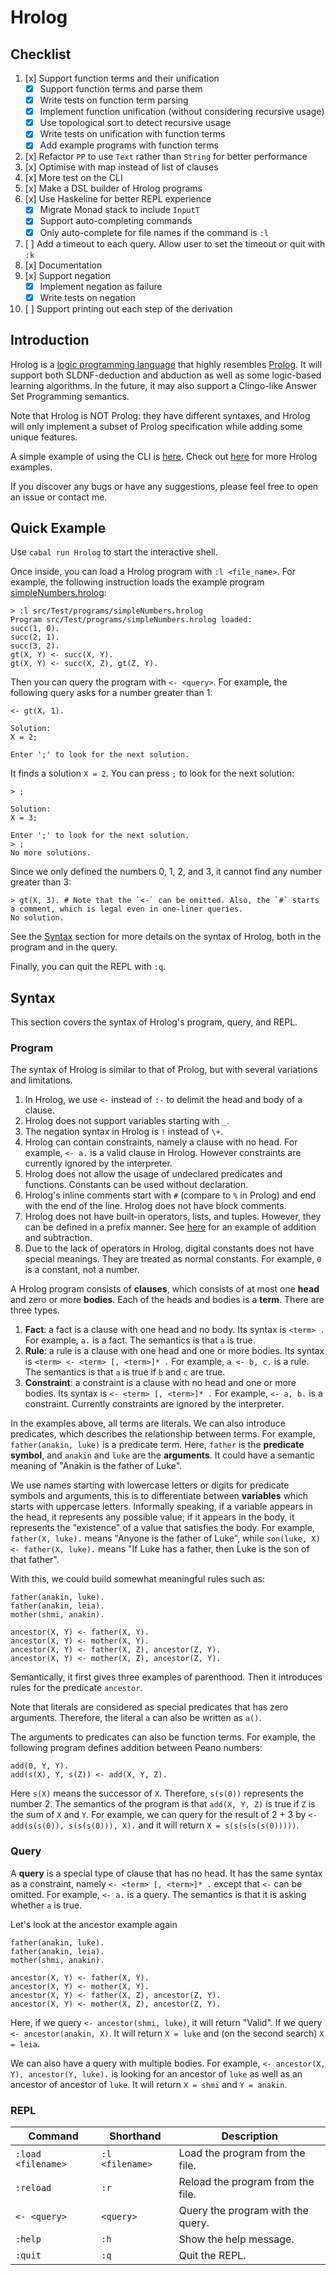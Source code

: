 # Hrolog

## Checklist
1. [x] Support function terms and their unification
   - [x] Support function terms and parse them
   - [x] Write tests on function term parsing
   - [x] Implement function unification (without considering recursive usage)
   - [x] Use topological sort to detect recursive usage
   - [x] Write tests on unification with function terms
   - [x] Add example programs with function terms
2. [x] Refactor `PP` to use `Text` rather than `String` for better performance
3. [x] Optimise with map instead of list of clauses
5. [x] More test on the CLI
6. [x] Make a DSL builder of Hrolog programs
7. [x] Use Haskeline for better REPL experience
   - [x] Migrate Monad stack to include `InputT`
   - [x] Support auto-completing commands
   - [x] Only auto-complete for file names if the command is `:l`
8. [ ] Add a timeout to each query. Allow user to set the timeout or quit with `:k`
9.  [x] Documentation
10. [x] Support negation
    - [x] Implement negation as failure
    - [x] Write tests on negation
11. [ ] Support printing out each step of the derivation

## Introduction
Hrolog is a [logic programming language](https://en.wikipedia.org/wiki/Logic_programming) that highly resembles [Prolog](https://en.wikipedia.org/wiki/Prolog). It will support both SLDNF-deduction and abduction as well as some logic-based learning algorithms. In the future, it may also support a Clingo-like Answer Set Programming semantics.

Note that Hrolog is NOT Prolog: they have different syntaxes, and Hrolog will only implement a subset of Prolog specification while adding some unique features.

A simple example of using the CLI is [here](#quick-example). Check out [here](/src/Test/programs/) for more Hrolog examples.

If you discover any bugs or have any suggestions, please feel free to open an issue or contact me.

## Quick Example
Use `cabal run Hrolog` to start the interactive shell.

Once inside, you can load a Hrolog program with `:l <file_name>`. For example, the following instruction loads the example program [simpleNumbers.hrolog](/src/Test/programs/simpleNumbers.hrolog):
```
> :l src/Test/programs/simpleNumbers.hrolog
Program src/Test/programs/simpleNumbers.hrolog loaded:
succ(1, 0).
succ(2, 1).
succ(3, 2).
gt(X, Y) <- succ(X, Y).
gt(X, Y) <- succ(X, Z), gt(Z, Y).

```
Then you can query the program with `<- <query>`. For example, the following query asks for a number greater than 1:
```
<- gt(X, 1).

Solution:
X = 2;

Enter ';' to look for the next solution.
```

It finds a solution `X = 2`. You can press `;` to look for the next solution:
```
> ;

Solution:
X = 3;

Enter ';' to look for the next solution.
> ;
No more solutions.
```

Since we only defined the numbers 0, 1, 2, and 3, it cannot find any number greater than 3:
```
> gt(X, 3). # Note that the `<-` can be omitted. Also, the `#` starts a comment, which is legal even in one-liner queries.
No solution.
```

See the [Syntax](#syntax) section for more details on the syntax of Hrolog, both in the program and in the query.

Finally, you can quit the REPL with `:q`.

## Syntax
This section covers the syntax of Hrolog's program, query, and REPL.

### Program

The syntax of Hrolog is similar to that of Prolog, but with several variations and limitations.
1. In Hrolog, we use `<-` instead of `:-` to delimit the head and body of a clause.
2. Hrolog does not support variables starting with `_`.
3. The negation syntax in Hrolog is `!` instead of `\+`.
4. Hrolog can contain constraints, namely a clause with no head. For example, `<- a.` is a valid clause in Hrolog. However constraints are currently ignored by the interpreter.
5. Hrolog does not allow the usage of undeclared predicates and functions. Constants can be used without declaration.
6. Hrolog's inline comments start with `#` (compare to `%` in Prolog) and end with the end of the line. Hrolog does not have block comments.
7. Hrolog does not have built-in operators, lists, and tuples. However, they can be defined in a prefix manner. See [here](/src/Test/programs/peanoNumbers.hrolog) for an example of addition and subtraction.
8. Due to the lack of operators in Hrolog, digital constants does not have special meanings. They are treated as normal constants. For example, `0` is a constant, not a number.

A Hrolog program consists of **clauses**, which consists of at most one **head** and zero or more **bodies**. Each of the heads and bodies is a **term**. There are three types.
1. **Fact**: a fact is a clause with one head and no body. Its syntax is `<term> .` For example, `a.` is a fact. The semantics is that `a` is true.
2. **Rule**: a rule is a clause with one head and one or more bodies. Its syntax is `<term> <- <term> [, <term>]* .` For example, `a <- b, c.` is a rule. The semantics is that `a` is true if `b` and `c` are true.
3. **Constraint**: a constraint is a clause with no head and one or more bodies. Its syntax is `<- <term> [, <term>]* .` For example, `<- a, b.` is a constraint. Currently constraints are ignored by the interpreter.

In the examples above, all terms are literals. We can also introduce predicates, which describes the relationship between terms. For example, `father(anakin, luke)` is a predicate term. Here, `father` is the **predicate symbol**, and `anakin` and `luke` are the **arguments**. It could have a semantic meaning of "Anakin is the father of Luke".

We use names starting with lowercase letters or digits for predicate symbols and arguments, this is to differentiate between **variables** which starts with uppercase letters. Informally speaking, if a variable appears in the head, it represents any possible value; if it appears in the body, it represents the "existence" of a value that satisfies the body.
For example, `father(X, luke).` means "Anyone is the father of Luke", while `son(luke, X) <- father(X, luke).` means "If Luke has a father, then Luke is the son of that father".

With this, we could build somewhat meaningful rules such as:
```
father(anakin, luke).
father(anakin, leia).
mother(shmi, anakin).

ancestor(X, Y) <- father(X, Y).
ancestor(X, Y) <- mother(X, Y).
ancestor(X, Y) <- father(X, Z), ancestor(Z, Y).
ancestor(X, Y) <- mother(X, Z), ancestor(Z, Y).
```

Semantically, it first gives three examples of parenthood. Then it introduces rules for the predicate `ancestor`.

Note that literals are considered as special predicates that has zero arguments. Therefore, the literal `a` can also be written as `a()`.

The arguments to predicates can also be function terms. For example, the following program defines addition between Peano numbers:
```
add(0, Y, Y).
add(s(X), Y, s(Z)) <- add(X, Y, Z).
```

Here `s(X)` means the successor of `X`. Therefore, `s(s(0))` represents the number 2. The semantics of the program is that `add(X, Y, Z)` is true if `Z` is the sum of `X` and `Y`. For example, we can query for the result of 2 + 3 by `<- add(s(s(0)), s(s(s(0))), X).` and it will return `X = s(s(s(s(s(0)))))`.

### Query
A **query** is a special type of clause that has no head. It has the same syntax as a constraint, namely `<- <term> [, <term>]* .` except that `<-` can be omitted. For example, `<- a.` is a query. The semantics is that it is asking whether `a` is true.

Let's look at the ancestor example again
```
father(anakin, luke).
father(anakin, leia).
mother(shmi, anakin).

ancestor(X, Y) <- father(X, Y).
ancestor(X, Y) <- mother(X, Y).
ancestor(X, Y) <- father(X, Z), ancestor(Z, Y).
ancestor(X, Y) <- mother(X, Z), ancestor(Z, Y).
```

Here, if we query `<- ancestor(shmi, luke)`, it will return "Valid". If we query `<- ancestor(anakin, X)`. It will return `X = luke` and (on the second search) `X = leia`.

We can also have a query with multiple bodies. For example, `<- ancestor(X, Y), ancestor(Y, luke).` is looking for an ancestor of `luke` as well as an ancestor of ancestor of `luke`. It will return `X = shmi` and `Y = anakin`.

### REPL
Command            | Shorthand        | Description
------------------ | ---------------- | ---------------------------------
`:load <filename>` | `:l  <filename>` | Load the program from the file.
`:reload`          | `:r`             | Reload the program from the file.
`<- <query>`       | `<query>`        | Query the program with the query.
`:help`            | `:h`             | Show the help message.
`:quit`            | `:q`             | Quit the REPL.
